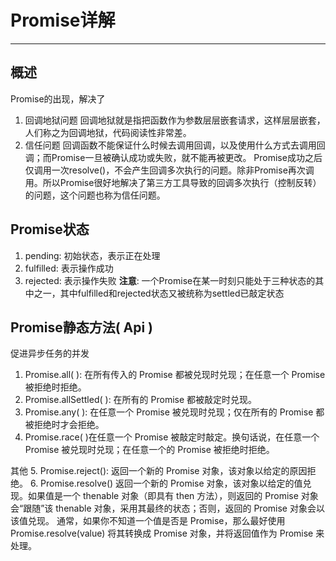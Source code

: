 # Promise详解
***
## 概述
Promise的出现，解决了
1. 回调地狱问题
回调地狱就是指把函数作为参数层层嵌套请求，这样层层嵌套，人们称之为回调地狱，代码阅读性非常差。
2. 信任问题
回调函数不能保证什么时候去调用回调，以及使用什么方式去调用回调；而Promise一旦被确认成功或失败，就不能再被更改。
Promise成功之后仅调用一次resolve()，不会产生回调多次执行的问题。除非Promise再次调用。所以Promise很好地解决了第三方工具导致的回调多次执行（控制反转）的问题，这个问题也称为信任问题。
## Promise状态
1. pending: 初始状态，表示正在处理
2. fulfilled: 表示操作成功
3. rejected: 表示操作失败
**注意**: 一个Promise在某一时刻只能处于三种状态的其中之一，其中fulfilled和rejected状态又被统称为settled已敲定状态
## Promise静态方法( Api )
促进异步任务的并发
1. Promise.all( ): 在所有传入的 Promise 都被兑现时兑现；在任意一个 Promise 被拒绝时拒绝。
2. Promise.allSettled( ): 在所有的 Promise 都被敲定时兑现。
3. Promise.any( ): 在任意一个 Promise 被兑现时兑现；仅在所有的 Promise 都被拒绝时才会拒绝。
4. Promise.race( )在任意一个 Promise 被敲定时敲定。换句话说，在任意一个 Promise 被兑现时兑现；在任意一个的 Promise 被拒绝时拒绝。

其他
5. Promise.reject(): 返回一个新的 Promise 对象，该对象以给定的原因拒绝。
6. Promise.resolve()
返回一个新的 Promise 对象，该对象以给定的值兑现。如果值是一个 thenable 对象（即具有 then 方法），则返回的 Promise 对象会“跟随”该 thenable 对象，采用其最终的状态；否则，返回的 Promise 对象会以该值兑现。
通常，如果你不知道一个值是否是 Promise，那么最好使用 Promise.resolve(value) 将其转换成 Promise 对象，并将返回值作为 Promise 来处理。